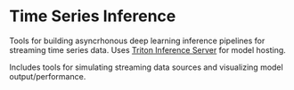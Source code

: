 # Time Series Inference
Tools for building asyncrhonous deep learning inference pipelines for streaming time series data. Uses [Triton Inference Server](https://github.com/triton-inference-server/server) for model hosting.

Includes tools for simulating streaming data sources and visualizing model output/performance.
